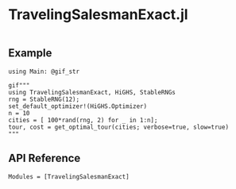 # TravelingSalesmanExact.jl

```@index
```

## Example


```@setup 1
using Main: @gif_str
```

```@example 1
gif"""
using TravelingSalesmanExact, HiGHS, StableRNGs
rng = StableRNG(12);
set_default_optimizer!(HiGHS.Optimizer)
n = 10
cities = [ 100*rand(rng, 2) for _ in 1:n];
tour, cost = get_optimal_tour(cities; verbose=true, slow=true)
"""
```


## API Reference

```@autodocs
Modules = [TravelingSalesmanExact]
```
